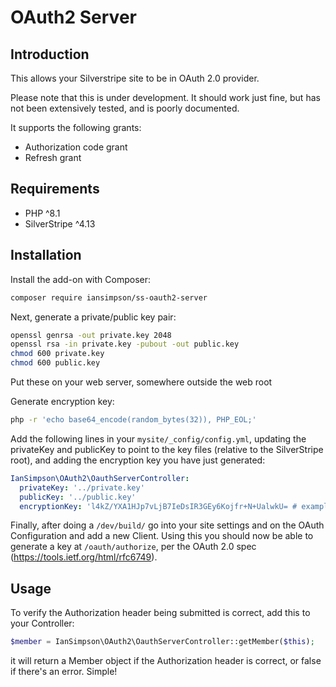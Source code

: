 # OAuth2 Server

## Introduction

This allows your Silverstripe site to be in OAuth 2.0 provider.

Please note that this is under development. It should work just fine, but has not been extensively tested, and is poorly documented.

It supports the following grants:

 * Authorization code grant
 * Refresh grant

## Requirements

 * PHP ^8.1
 * SilverStripe ^4.13

## Installation

Install the add-on with Composer:

```sh
composer require iansimpson/ss-oauth2-server
```

Next, generate a private/public key pair:

```sh
openssl genrsa -out private.key 2048
openssl rsa -in private.key -pubout -out public.key
chmod 600 private.key
chmod 600 public.key
```

Put these on your web server, somewhere outside the web root

Generate encryption key:

```sh
php -r 'echo base64_encode(random_bytes(32)), PHP_EOL;'
```

Add the following lines in your `mysite/_config/config.yml`, updating the privateKey and publicKey to point to the key files (relative to the SilverStripe root), and adding the encryption key you have just generated:

```yaml
IanSimpson\OAuth2\OauthServerController:
  privateKey: '../private.key'
  publicKey: '../public.key'
  encryptionKey: 'l4kZ/YXA1HJp7vLjB7IeDsIR3GEy6Kojfr+N+UalwkU= # example only, generate your own.'
```

Finally, after doing a `/dev/build/` go into your site settings and on the OAuth Configuration and add a new Client. Using this you should now be able to generate a key at `/oauth/authorize`, per the OAuth 2.0 spec (https://tools.ietf.org/html/rfc6749).

## Usage

To verify the Authorization header being submitted is correct, add this to your Controller:

```php
$member = IanSimpson\OAuth2\OauthServerController::getMember($this);
```

it will return a Member object if the Authorization header is correct, or false if there's an error. Simple!
